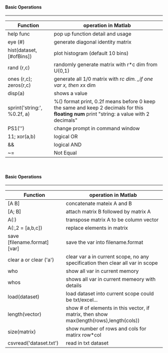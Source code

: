 #### Basic Operations
-------------------------------

Function | operation in Matlab
---------|---------------------
help func | pop up function detail and usage
eye (#) | generate diagonal identity matrix
hist(dataset, [#ofBins]) | plot histogram (default 10 bins)
rand (r,c)| randomly generate matrix with r*c dim from U(0,1)
ones (r,c); zeros(r,c) | generate all 1/0 matrix with r*c dim. _if one var x, then x*x dim
disp(a) | shows a value
sprint('string:', %0.2f, a) |%() format print, 0.2f means before 0 keep the same and keep 2 decimals for this __floating num__ print "string: a value with 2 decimals"
PS1('')| change prompt in command window
11; xor(a,b)| logical OR
&& |logical AND
~= |Not Equal

&nbsp;
&nbsp;


#### Basic Operations
-------------------------------

Function | operation in Matlab
---------|---------------------
[A B] | concatenate mateix A and B
[A; B]| attach matrix B followed by matrix A
A(:) |transpose matrix A to be column vector
A(:,2 = [a,b,c]) | replace elements in matrix
save [filename.format] [var] | save the var into filename.format
clear a or clear ('a')|clear var a in current scope, no any specification then clear all var in scope
who| show all var in current memory
whos | shows all var in current memeory with details
load(dataset)|load dataset into current scope could be txt/excel...
length(vector)| show # of elements in this vector, if matrix, then show max(length(rows),length(cols))
size(matrix)| show number of rows and cols for matirx row*col
csvread('dataset.txt')| read in txt dataset

